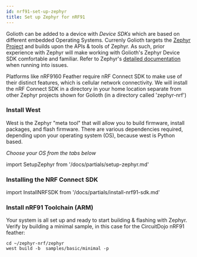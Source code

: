 ```yaml
---
id: nrf91-set-up-zephyr
title: Set up Zephyr for nRF91
---
```


Golioth can be added to a device with _Device SDKs_ which are based on different embedded Operating Systems. Currenly Golioth targets the [Zephyr Project](https://www.zephyrproject.org/) and builds upon the APIs & tools of Zephyr. As such, prior experience with Zephyr will make working with Golioth's Zephyr Device SDK comfortable and familiar. Refer to Zephyr's [detailed documentation](https://docs.zephyrproject.org/) when running into issues.

Platforms like nRF9160 Feather require nRF Connect SDK to make use of their distinct features, which is cellular network connectivity. We will install the nRF Connect SDK in a directory in your home location separate from other Zephyr projects shown for Golioth (in a directory called 'zephyr-nrf')

### Install West

West is the Zephyr "meta tool" that will allow you to build firmware, install packages, and flash firmware. There are various dependencies required, depending upon your operating system (OS), because west is Python based.

*Choose your OS from the tabs below*

import SetupZephyr from '/docs/partials/setup-zephyr.md'

<SetupZephyr/>

### Installing the NRF Connect SDK

import InstallNRFSDK from '/docs/partials/install-nrf91-sdk.md'

<InstallNRFSDK/>

### Install nRF91 Toolchain (ARM)

Your system is all set up and ready to start building & flashing with Zephyr. Verify by building a minimal sample, in this case for the CircuitDojo nRF91 feather:

```
cd ~/zephyr-nrf/zephyr
west build -b  samples/basic/minimal -p
```